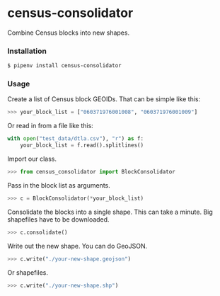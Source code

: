# census-consolidator

Combine Census blocks into new shapes.

### Installation

```bash
$ pipenv install census-consolidator
```

### Usage

Create a list of Census block GEOIDs. That can be simple like this:

```python
>>> your_block_list = ["060371976001008", "060371976001009"]
```

Or read in from a file like this:

```python
with open("test_data/dtla.csv"), "r") as f:
    your_block_list = f.read().splitlines()
```

Import our class.

```python
>>> from census_consolidator import BlockConsolidator
```

Pass in the block list as arguments.

```python
>>> c = BlockConsolidator(*your_block_list)
```

Consolidate the blocks into a single shape. This can take a minute. Big shapefiles have to be downloaded.

```python
>>> c.consolidate()
```

Write out the new shape. You can do GeoJSON.

```python
>>> c.write("./your-new-shape.geojson")
```

Or shapefiles.

```python
>>> c.write("./your-new-shape.shp")
```
